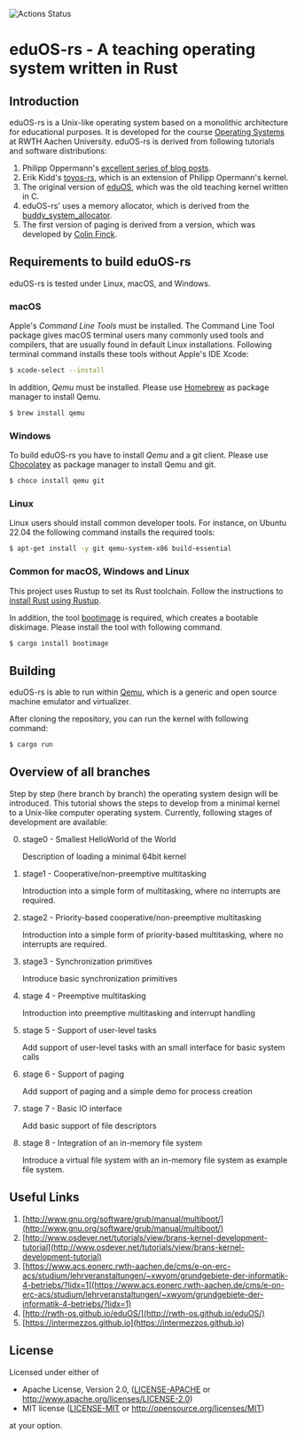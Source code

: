 ![Actions Status](https://github.com/RWTH-OS/eduOS-rs/workflows/Build/badge.svg)

# eduOS-rs - A teaching operating system written in Rust

## Introduction

eduOS-rs is a Unix-like operating system based on a monolithic architecture for educational purposes.
It is developed for the course [Operating Systems][acsos] at RWTH Aachen University.
eduOS-rs is derived from following tutorials and software distributions:

1. Philipp Oppermann's [excellent series of blog posts][opp].
2. Erik Kidd's [toyos-rs][kidd], which is an extension of Philipp Opermann's kernel.
3. The original version of [eduOS][stlankes], which was the old teaching kernel written in C.
4. eduOS-rs' uses a memory allocator, which is derived from the [buddy_system_allocator][buddy].
5. The first version of paging is derived from a version, which was developed by [Colin Finck][colin].

[opp]: http://blog.phil-opp.com/
[kidd]: http://www.randomhacks.net/bare-metal-rust/
[stlankes]: http://rwth-os.github.io/eduOS/
[rust-barebones-kernel]: https://github.com/thepowersgang/rust-barebones-kernel
[acsos]: https://www.acs.eonerc.rwth-aachen.de/cms/e-on-erc-acs/studium/lehrveranstaltungen/~xwyom/grundgebiete-der-informatik-4-betriebs/?lidx=1
[colin]: https://github.com/ColinFinck
[buddy]: https://github.com/rcore-os/buddy_system_allocator

## Requirements to build eduOS-rs
eduOS-rs is tested under Linux, macOS, and Windows.

### macOS
Apple's *Command Line Tools* must be installed.
The Command Line Tool package gives macOS terminal users many commonly used tools and compilers, that are usually found in default Linux installations.
Following terminal command installs these tools without Apple's IDE Xcode:

```sh
$ xcode-select --install
```

In addition, *Qemu* must be installed.
Please use [Homebrew](https://brew.sh) as package manager to install Qemu.

```sh
$ brew install qemu 
```

### Windows
To build eduOS-rs you have to install _Qemu_ and a git client.
Please use [Chocolatey](https://chocolatey.org) as package manager to install Qemu and git.

```sh
$ choco install qemu git
```

### Linux
Linux users should install common developer tools.
For instance, on Ubuntu 22.04 the following command installs the required tools:

```sh
$ apt-get install -y git qemu-system-x86 build-essential
```

### Common for macOS, Windows and Linux
This project uses Rustup to set its Rust toolchain.
Follow the instructions to [install Rust using Rustup](https://www.rust-lang.org/tools/install).

In addition, the tool [bootimage](https://github.com/rust-osdev/bootimage) is required, which creates a bootable diskimage.
Please install the tool with following command.

```sh
$ cargo install bootimage
```

## Building

eduOS-rs is able to run within [Qemu](https://www.qemu.org), which is a generic and open source machine emulator and virtualizer.

After cloning the repository, you can run the kernel with following command:

```sh
$ cargo run
```

## Overview of all branches

Step by step (here branch by branch) the operating system design will be introduced.
This tutorial shows the steps to develop from a minimal kernel to a Unix-like computer operating system.
Currently, following stages of development are available:

0. stage0 - Smallest HelloWorld of the World

   Description of loading a minimal 64bit kernel

1. stage1 - Cooperative/non-preemptive multitasking

   Introduction into a simple form of multitasking, where no interrupts are required.

2. stage2 - Priority-based cooperative/non-preemptive multitasking

   Introduction into a simple form of priority-based multitasking, where no interrupts are required.

3. stage3 - Synchronization primitives

   Introduce basic synchronization primitives

4. stage 4 - Preemptive multitasking

   Introduction into preemptive multitasking and interrupt handling

5. stage 5 - Support of user-level tasks

   Add support of user-level tasks with an small interface for basic system calls

6. stage 6 - Support of paging

   Add support of paging and a simple demo for process creation

7. stage 7 - Basic IO interface

   Add basic support of file descriptors

8. stage 8 - Integration of an in-memory file system

   Introduce a virtual file system with an in-memory file system as example file system.

## Useful Links

1. [http://www.gnu.org/software/grub/manual/multiboot/](http://www.gnu.org/software/grub/manual/multiboot/)
2. [http://www.osdever.net/tutorials/view/brans-kernel-development-tutorial](http://www.osdever.net/tutorials/view/brans-kernel-development-tutorial)
3. [https://www.acs.eonerc.rwth-aachen.de/cms/e-on-erc-acs/studium/lehrveranstaltungen/~xwyom/grundgebiete-der-informatik-4-betriebs/?lidx=1](https://www.acs.eonerc.rwth-aachen.de/cms/e-on-erc-acs/studium/lehrveranstaltungen/~xwyom/grundgebiete-der-informatik-4-betriebs/?lidx=1)
4. [http://rwth-os.github.io/eduOS/](http://rwth-os.github.io/eduOS/)
5. [https://intermezzos.github.io](https://intermezzos.github.io)

## License

Licensed under either of

 * Apache License, Version 2.0, ([LICENSE-APACHE](LICENSE-APACHE) or http://www.apache.org/licenses/LICENSE-2.0)
 * MIT license ([LICENSE-MIT](LICENSE-MIT) or http://opensource.org/licenses/MIT)

at your option.
